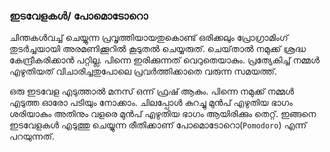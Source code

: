 ### ഇടവേളകള്‍/ പോമൊടോറൊ
ചിന്തകള്‍വച്ച് ചെയ്യുന്ന പ്രവൃത്തിയായതുകൊണ്ട് ഒരിക്കലും പ്രോഗ്രാമിംഗ് തുടര്‍ച്ചയായി അരമണിക്കൂറില്‍ കൂടുതല്‍ ചെയ്യരുത്. ചെയ്‌താല്‍ നമുക്ക് ശ്രദ്ധ കേന്ദ്രീകരിക്കാന്‍ പറ്റില്ല. പിന്നെ ഇരിക്കുന്നത് വെറുതെയാകും. പ്രത്യേകിച്ച് നമ്മള്‍ എഴുതിയത് വിചാരിച്ചതുപോലെ പ്രവര്‍ത്തിക്കാതെ വരുന്ന സമയത്ത്.

ഒരു ഇടവേള എടുത്താല്‍ മനസ് ഒന്ന് ഫ്രഷ്‌ ആകും. പിന്നെ നമുക്ക് നമ്മള്‍ എടുത്ത ഓരോ പടിയും നോക്കാം. ചിലപ്പോള്‍ കുറച്ചു മുന്‍പ് എഴുതിയ ഭാഗം ശരിയാകും അതിനും വളരെ മുന്‍പ് എഴുതിയ ഭാഗം ആയിരിക്കും തെറ്റ്. ഇങ്ങനെ ഇടവേളകള്‍ എടുത്തു ചെയ്യുന്ന രീതിക്കാണ് പോമൊടോറൊ(`Pomodoro`) എന്ന് പറയുന്നത്.

